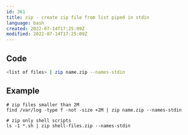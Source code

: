 ```yaml
---
id: 361
title: zip - create zip file from list piped in stdin
language: bash
created: 2022-07-14T17:25:09Z
modified: 2022-07-14T17:25:09Z
---
```


## Code

```bash
<list of files> | zip name.zip --names-stdin
```

## Example

```
# zip files smaller than 2M
find /var/log -type f -not -size +2M | zip name.zip --names-stdin

# zip only shell scripts
ls -1 *.sh | zip shell-files.zip --names-stdin
```

<!-- end -->

